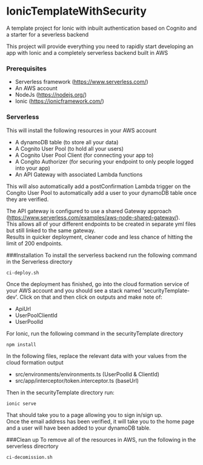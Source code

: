 # IonicTemplateWithSecurity
A template project for Ionic with inbuilt authentication based on Cognito and a starter for a severless backend

This project will provide everything you need to rapidly start developing an app with Ionic and a completely 
serverless backend built in AWS

### Prerequisites
* Serverless framework (https://www.serverless.com/)  
* An AWS account
* NodeJs (https://nodejs.org/)
* Ionic (https://ionicframework.com/)

### Serverless 
This will install the following resources in your AWS account
* A dynamoDB table (to store all your data)
* A Cognito User Pool (to hold all your users)
* A Cognito User Pool Client (for connecting your app to)
* A Congito Authorizer (for securing your endpoint to only people logged into your app)
* An API Gateway with associated Lambda functions

This will also automatically add a postConfirmation Lambda trigger on the Congito User Pool to automatically add a 
user to your dynamoDB table once they are verified.

The API gateway is configured to use a shared Gateway approach (https://www.serverless.com/examples/aws-node-shared-gateway/).  
This allows all of your different endpoints to be created in separate yml files but still linked to the same gateway.  
Results in quicker deployment, cleaner code and less chance of hitting the limit of 200 endpoints.  

###Installation
To install the serverless backend run the following command in the Serverless directory
```
ci-deploy.sh
```

Once the deployment has finished, go into the cloud formation service of your AWS account and you should see 
a stack named 'securityTemplate-dev'.  Click on that and then click on outputs and make note of:
* ApiUrl
* UserPoolClientId
* UserPoolId

For Ionic, run the following command in the securityTemplate directory
```
npm install
```

In the following files, replace the relevant data with your values from the cloud formation output  
* src/environments/environments.ts (UserPoolId & ClientId)
* src/app/interceptor/token.interceptor.ts (baseUrl)

Then in the securityTemplate directory run:
```
ionic serve
```

That should take you to a page allowing you to sign in/sign up.  
Once the email address has been verified, it will take you to the home page and 
a user will have been added to your dynamoDB table.

###Clean up
To remove all of the resources in AWS, run the following in the serverless direcrtory
```
ci-decomission.sh
```


